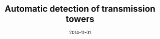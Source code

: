 ---
title: "Automatic detection of transmission towers"
collection: publications
category: conferences
permalink: /publication/2014-11-01-Automatic-detection-of-transmission-towers
date: 2014-11-01
venue: 'In the proceedings of <i>IEEE SENSORS 2014 Proceedings</i>'
paperurl: 'http://dx.doi.org/10.1109/ICSENS.2014.6985180'
citation: ' Olivier Steiger,  Erwan Lucas,  Yannick Maret, <strong> Automatic detection of transmission towers.</strong>  In the proceedings of <i>IEEE SENSORS 2014 Proceedings</i>, 2014.'
---